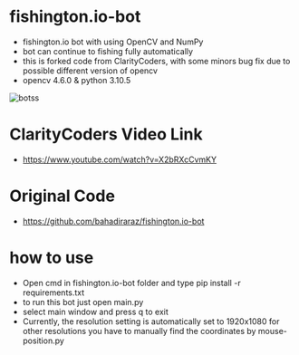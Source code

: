 # fishington.io-bot

- fishington.io bot with using OpenCV and NumPy
- bot can continue to fishing fully automatically
- this is forked code from ClarityCoders, with some minors bug fix due to possible different version of opencv
- opencv 4.6.0 & python 3.10.5

![botss](https://user-images.githubusercontent.com/48323786/132136574-7aab9df9-e19a-4fcf-ab8e-90d9c45ab57c.gif)

# ClarityCoders Video Link

- https://www.youtube.com/watch?v=X2bRXcCvmKY

# Original Code

- https://github.com/bahadiraraz/fishington.io-bot

# how to use

- Open cmd in fishington.io-bot folder and type pip install -r requirements.txt
- to run this bot just open main.py
- select main window and press q to exit
- Currently, the resolution setting is automatically set to 1920x1080 for other resolutions you have to manually find the coordinates by mouse-position.py
